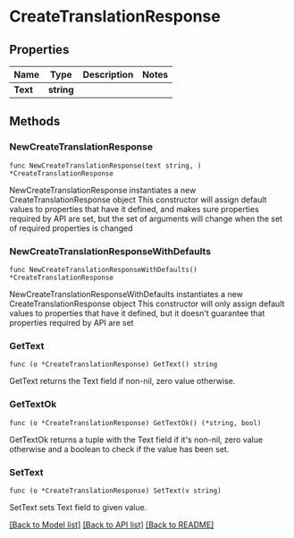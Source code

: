 # CreateTranslationResponse

## Properties

Name | Type | Description | Notes
------------ | ------------- | ------------- | -------------
**Text** | **string** |  | 

## Methods

### NewCreateTranslationResponse

`func NewCreateTranslationResponse(text string, ) *CreateTranslationResponse`

NewCreateTranslationResponse instantiates a new CreateTranslationResponse object
This constructor will assign default values to properties that have it defined,
and makes sure properties required by API are set, but the set of arguments
will change when the set of required properties is changed

### NewCreateTranslationResponseWithDefaults

`func NewCreateTranslationResponseWithDefaults() *CreateTranslationResponse`

NewCreateTranslationResponseWithDefaults instantiates a new CreateTranslationResponse object
This constructor will only assign default values to properties that have it defined,
but it doesn't guarantee that properties required by API are set

### GetText

`func (o *CreateTranslationResponse) GetText() string`

GetText returns the Text field if non-nil, zero value otherwise.

### GetTextOk

`func (o *CreateTranslationResponse) GetTextOk() (*string, bool)`

GetTextOk returns a tuple with the Text field if it's non-nil, zero value otherwise
and a boolean to check if the value has been set.

### SetText

`func (o *CreateTranslationResponse) SetText(v string)`

SetText sets Text field to given value.



[[Back to Model list]](../README.md#documentation-for-models) [[Back to API list]](../README.md#documentation-for-api-endpoints) [[Back to README]](../README.md)



